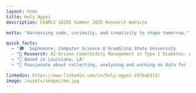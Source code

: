 ```yaml
---
layout: home
title: Holy Agyei
description: CEAMLS SAIRI Summer 2025 Research Website

motto: "Harnessing code, curiosity, and creativity to shape tomorrow."

quick_facts:
  - "🎓  Sophomore, Computer Science @ Grambling State University
  - "🔬 Research: AI-Driven Comorbidity Management in Type 1 Diabetes: A Reinforcement Learning Approach"
  - "📍 Based in Louisiana, LA"
  - "🚀 Passionate about collecting, analysing and working on data for impacts"

linkedin: https://www.linkedin.com/in/holy-agyei-247bab313/
image: /assets/images/me.jpg
---
```

